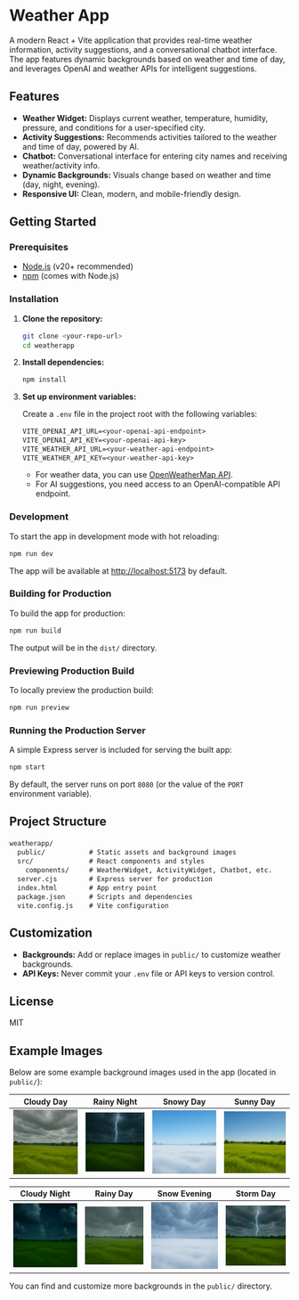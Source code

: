 # Weather App

A modern React + Vite application that provides real-time weather information, activity suggestions, and a conversational chatbot interface. The app features dynamic backgrounds based on weather and time of day, and leverages OpenAI and weather APIs for intelligent suggestions.

## Features

- **Weather Widget:** Displays current weather, temperature, humidity, pressure, and conditions for a user-specified city.
- **Activity Suggestions:** Recommends activities tailored to the weather and time of day, powered by AI.
- **Chatbot:** Conversational interface for entering city names and receiving weather/activity info.
- **Dynamic Backgrounds:** Visuals change based on weather and time (day, night, evening).
- **Responsive UI:** Clean, modern, and mobile-friendly design.

## Getting Started

### Prerequisites

- [Node.js](https://nodejs.org/) (v20+ recommended)
- [npm](https://www.npmjs.com/) (comes with Node.js)

### Installation

1. **Clone the repository:**
   ```sh
   git clone <your-repo-url>
   cd weatherapp
   ```

2. **Install dependencies:**
   ```sh
   npm install
   ```

3. **Set up environment variables:**

   Create a `.env` file in the project root with the following variables:

   ```
   VITE_OPENAI_API_URL=<your-openai-api-endpoint>
   VITE_OPENAI_API_KEY=<your-openai-api-key>
   VITE_WEATHER_API_URL=<your-weather-api-endpoint>
   VITE_WEATHER_API_KEY=<your-weather-api-key>
   ```

   - For weather data, you can use [OpenWeatherMap API](https://openweathermap.org/api).
   - For AI suggestions, you need access to an OpenAI-compatible API endpoint.

### Development

To start the app in development mode with hot reloading:

```sh
npm run dev
```

The app will be available at [http://localhost:5173](http://localhost:5173) by default.

### Building for Production

To build the app for production:

```sh
npm run build
```

The output will be in the `dist/` directory.

### Previewing Production Build

To locally preview the production build:

```sh
npm run preview
```

### Running the Production Server

A simple Express server is included for serving the built app:

```sh
npm start
```

By default, the server runs on port `8080` (or the value of the `PORT` environment variable).

## Project Structure

```
weatherapp/
  public/           # Static assets and background images
  src/              # React components and styles
    components/     # WeatherWidget, ActivityWidget, Chatbot, etc.
  server.cjs        # Express server for production
  index.html        # App entry point
  package.json      # Scripts and dependencies
  vite.config.js    # Vite configuration
```

## Customization

- **Backgrounds:** Add or replace images in `public/` to customize weather backgrounds.
- **API Keys:** Never commit your `.env` file or API keys to version control.

## License

MIT

## Example Images

Below are some example background images used in the app (located in `public/`):

| Cloudy Day                | Rainy Night                | Snowy Day                 | Sunny Day                 |
|---------------------------|----------------------------|---------------------------|---------------------------|
| ![](public/ai-bg-cloudy-day.png) | ![](public/ai-bg-rain-night.png) | ![](public/ai-bg-snow-day.png) | ![](public/ai-bg-sunny-day.png) |

| Cloudy Night              | Rainy Day                  | Snow Evening              | Storm Day                 |
|---------------------------|----------------------------|---------------------------|---------------------------|
| ![](public/ai-bg-cloudy-night.png) | ![](public/ai-bg-rain-day.png) | ![](public/ai-bg-snow-evening.png) | ![](public/ai-bg-storm-day.png) |

You can find and customize more backgrounds in the `public/` directory.
